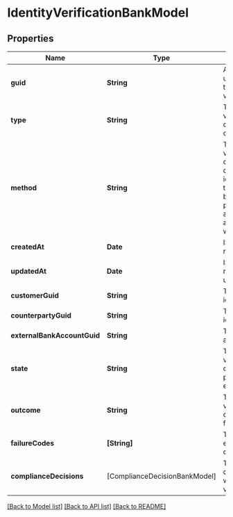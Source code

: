 # IdentityVerificationBankModel

## Properties
Name | Type | Description | Notes
------------ | ------------- | ------------- | -------------
**guid** | **String** | Auto-generated unique identifier for the identity verification. | [optional] 
**type** | **String** | The identity verification type; one of kyc, bank_account, or counterparty. | [optional] 
**method** | **String** | The identity verification method; one of attested, document_submission, id_and_selfie, tax_id_and_selfie, business_registration, plaid_identity_match, attested_ownership, account_ownership, or watchlists. | [optional] 
**createdAt** | **Date** | ISO8601 datetime the record was created at. | [optional] 
**updatedAt** | **Date** | ISO8601 datetime the record was last updated at. | [optional] 
**customerGuid** | **String** | The customer&#39;s identifier. | [optional] 
**counterpartyGuid** | **String** | The counterparty&#39;s identifier. | [optional] 
**externalBankAccountGuid** | **String** | The external bank account&#39;s identifier. | [optional] 
**state** | **String** | The identity verification state; one of storing, waiting, pending, reviewing, expired, or completed. | [optional] 
**outcome** | **String** | The identity verification outcome; one of passed or failed. | [optional] 
**failureCodes** | **[String]** | The reason codes explaining the outcome. | [optional] 
**complianceDecisions** | [ComplianceDecisionBankModel] | The compliance decisions associated with the identity verification. | [optional] 

[[Back to Model list]](../README.md#documentation-for-models) [[Back to API list]](../README.md#documentation-for-api-endpoints) [[Back to README]](../README.md)


